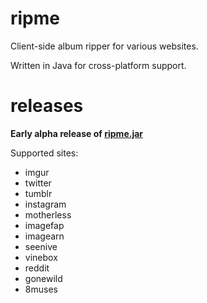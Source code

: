 ripme
=====

Client-side album ripper for various websites.

Written in Java for cross-platform support.

releases
========

**Early alpha release of [ripme.jar](http://rarchives.com/ripme.jar)**

Supported sites:
* imgur
* twitter
* tumblr
* instagram
* motherless
* imagefap
* imagearn
* seenive
* vinebox
* reddit
* gonewild
* 8muses
